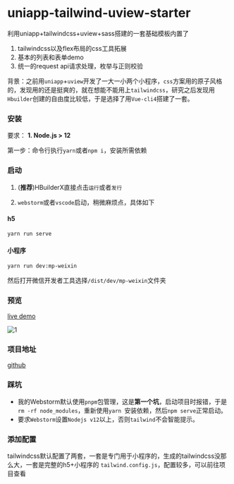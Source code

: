 # uniapp-tailwind-uview-starter
利用uniapp+tailwindcss+uview+sass搭建的一套基础模板内置了

1. tailwindcss以及flex布局的css工具拓展
2. 基本的列表和表单demo
3. 统一的request api请求处理，枚举与正则校验


背景：之前用`uniapp`+`uview`开发了一大一小两个小程序，`css`方案用的原子风格的，发现用的还是挺爽的，就在想能不能用上`tailwindcss`，研究之后发现用`Hbuilder`创建的自由度比较低，于是选择了用`Vue-cli4`搭建了一套。

### 安装
要求：
**1. Node.js > 12**

第一步：命令行执行` yarn `或者`npm i`，安装所需依赖

### 启动
1. (**推荐**)HBuilderX直接点击`运行`或者`发行`
   
2. `webstorm`或者`vscode`启动，稍微麻烦点，具体如下
#### h5
```bash
yarn run serve
```
#### 小程序
```bash
yarn run dev:mp-weixin
```
然后打开微信开发者工具选择`/dist/dev/mp-weixin`文件夹

### 预览
[live demo](https://xlzy520.cn/uniapp-tailwind-uview-starter)


![1](https://img-cdn-aliyun.dcloud.net.cn/stream/plugin_screens/a4a29f30-9533-11eb-b534-33a539a2c06f_0.png?v=1617533933)

### 项目地址
[github](https://github.com/xlzy520/uniapp-tailwind-uview-starter)

### 踩坑
- 我的Webstorm默认使用`pnpm`包管理，这是**第一个坑**，启动项目时报错，于是`rm -rf node_modules`，重新使用`yarn `安装依赖，然后`npm serve`正常启动。
- 要求`Webstorm`设置`Nodejs v12`以上，否则`tailwind`不会智能提示。


### 添加配置

tailwindcss默认配置了两套，一套是专门用于小程序的，生成的tailwindcss没那么大，一套是完整的h5+小程序的
`tailwind.config.js`，配置较多，可以前往项目查看

